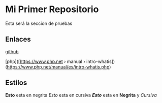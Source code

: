 # Mi Primer Repositorio
Esta será la seccion de pruebas

## Enlaces 
[github](https://github.com/)

[php]([https://www.php.net › manual › intro-whatis])(https://www.php.net/manual/es/intro-whatis.php)

## Estilos
**Esto** esta en negrita
*Esto* esta en cursiva
***Esto*** esta en **Negrita** y *Cursiva*  



